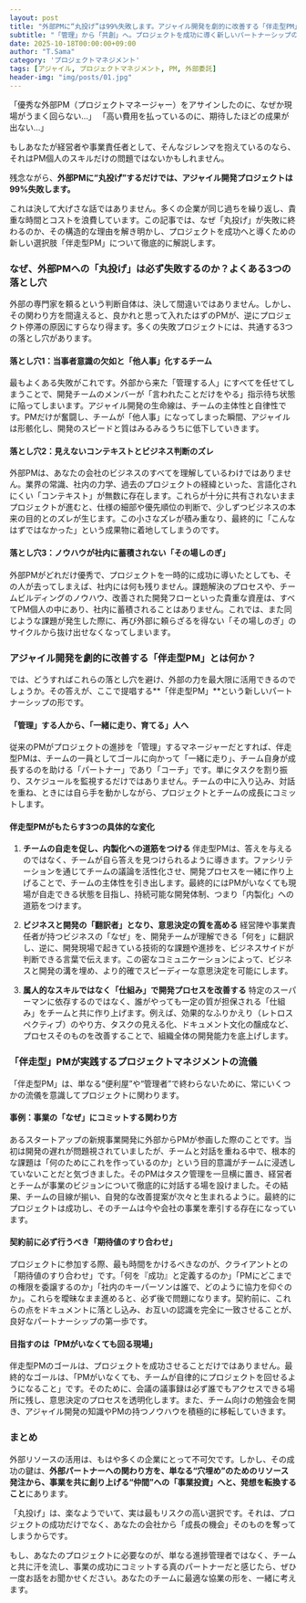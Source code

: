```yaml
---
layout: post
title: "外部PMに“丸投げ”は99%失敗します。アジャイル開発を劇的に改善する「伴走型PM」という選択肢"
subtitle: "「管理」から「共創」へ。プロジェクトを成功に導く新しいパートナーシップの形"
date: 2025-10-18T00:00:00+09:00
author: "T.Sama"
category: 'プロジェクトマネジメント'
tags: [アジャイル, プロジェクトマネジメント, PM, 外部委託]
header-img: "img/posts/01.jpg"
---
```


「優秀な外部PM（プロジェクトマネージャー）をアサインしたのに、なぜか現場がうまく回らない…」
「高い費用を払っているのに、期待したほどの成果が出ない…」

もしあなたが経営者や事業責任者として、そんなジレンマを抱えているのなら、それはPM個人のスキルだけの問題ではないかもしれません。

残念ながら、**外部PMに“丸投げ”するだけでは、アジャイル開発プロジェクトは99%失敗します。**

これは決して大げさな話ではありません。多くの企業が同じ過ちを繰り返し、貴重な時間とコストを浪費しています。この記事では、なぜ「丸投げ」が失敗に終わるのか、その構造的な理由を解き明かし、プロジェクトを成功へと導くための新しい選択肢「伴走型PM」について徹底的に解説します。

<!-- more -->

### なぜ、外部PMへの「丸投げ」は必ず失敗するのか？よくある3つの落とし穴

外部の専門家を頼るという判断自体は、決して間違いではありません。しかし、その関わり方を間違えると、良かれと思って入れたはずのPMが、逆にプロジェクト停滞の原因にすらなり得ます。多くの失敗プロジェクトには、共通する3つの落とし穴があります。

#### 落とし穴1：当事者意識の欠如と「他人事」化するチーム

最もよくある失敗がこれです。外部から来た「管理する人」にすべてを任せてしまうことで、開発チームのメンバーが「言われたことだけをやる」指示待ち状態に陥ってしまいます。アジャイル開発の生命線は、チームの主体性と自律性です。PMだけが奮闘し、チームが「他人事」になってしまった瞬間、アジャイルは形骸化し、開発のスピードと質はみるみるうちに低下していきます。

#### 落とし穴2：見えないコンテキストとビジネス判断のズレ

外部PMは、あなたの会社のビジネスのすべてを理解しているわけではありません。業界の常識、社内の力学、過去のプロジェクトの経緯といった、言語化されにくい「コンテキスト」が無数に存在します。これらが十分に共有されないままプロジェクトが進むと、仕様の細部や優先順位の判断で、少しずつビジネスの本来の目的とのズレが生じます。この小さなズレが積み重なり、最終的に「こんなはずではなかった」という成果物に着地してしまうのです。

#### 落とし穴3：ノウハウが社内に蓄積されない「その場しのぎ」

外部PMがどれだけ優秀で、プロジェクトを一時的に成功に導いたとしても、その人が去ってしまえば、社内には何も残りません。課題解決のプロセスや、チームビルディングのノウハウ、改善された開発フローといった貴重な資産は、すべてPM個人の中にあり、社内に蓄積されることはありません。これでは、また同じような課題が発生した際に、再び外部に頼らざるを得ない「その場しのぎ」のサイクルから抜け出せなくなってしまいます。

### アジャイル開発を劇的に改善する「伴走型PM」とは何か？

では、どうすればこれらの落とし穴を避け、外部の力を最大限に活用できるのでしょうか。その答えが、ここで提唱する**「伴走型PM」**という新しいパートナーシップの形です。

#### 「管理」する人から、「一緒に走り、育てる」人へ

従来のPMがプロジェクトの進捗を「管理」するマネージャーだとすれば、伴走型PMは、チームの一員としてゴールに向かって「一緒に走り」、チーム自身が成長するのを助ける「パートナー」であり「コーチ」です。単にタスクを割り振り、スケジュールを監視するだけではありません。チームの中に入り込み、対話を重ね、ときには自ら手を動かしながら、プロジェクトとチームの成長にコミットします。

#### 伴走型PMがもたらす3つの具体的な変化

1.  **チームの自走を促し、内製化への道筋をつける**
    伴走型PMは、答えを与えるのではなく、チームが自ら答えを見つけられるように導きます。ファシリテーションを通じてチームの議論を活性化させ、開発プロセスを一緒に作り上げることで、チームの主体性を引き出します。最終的にはPMがいなくても現場が自走できる状態を目指し、持続可能な開発体制、つまり「内製化」への道筋をつけます。

2.  **ビジネスと開発の「翻訳者」となり、意思決定の質を高める**
    経営陣や事業責任者が持つビジネスの「なぜ」を、開発チームが理解できる「何を」に翻訳し、逆に、開発現場で起きている技術的な課題や進捗を、ビジネスサイドが判断できる言葉で伝えます。この密なコミュニケーションによって、ビジネスと開発の溝を埋め、より的確でスピーディーな意思決定を可能にします。

3.  **属人的なスキルではなく「仕組み」で開発プロセスを改善する**
    特定のスーパーマンに依存するのではなく、誰がやっても一定の質が担保される「仕組み」をチームと共に作り上げます。例えば、効果的なふりかえり（レトロスペクティブ）のやり方、タスクの見える化、ドキュメント文化の醸成など、プロセスそのものを改善することで、組織全体の開発能力を底上げします。

### 「伴走型」PMが実践するプロジェクトマネジメントの流儀

「伴走型PM」は、単なる“便利屋”や“管理者”で終わらないために、常にいくつかの流儀を意識してプロジェクトに関わります。

#### 事例：事業の「なぜ」にコミットする関わり方

あるスタートアップの新規事業開発に外部からPMが参画した際のことです。当初は開発の遅れが問題視されていましたが、チームと対話を重ねる中で、根本的な課題は「何のためにこれを作っているのか」という目的意識がチームに浸透していないことだと気づきました。そのPMはタスク管理を一旦横に置き、経営者とチームが事業のビジョンについて徹底的に対話する場を設けました。その結果、チームの目線が揃い、自発的な改善提案が次々と生まれるように。最終的にプロジェクトは成功し、そのチームは今や会社の事業を牽引する存在になっています。

#### 契約前に必ず行うべき「期待値のすり合わせ」

プロジェクトに参加する際、最も時間をかけるべきなのが、クライアントとの「期待値のすり合わせ」です。「何を『成功』と定義するのか」「PMにどこまでの権限を委譲するのか」「社内のキーパーソンは誰で、どのように協力を仰ぐのか」。これらを曖昧なまま進めると、必ず後で問題になります。契約前に、これらの点をドキュメントに落とし込み、お互いの認識を完全に一致させることが、良好なパートナーシップの第一歩です。

#### 目指すのは「PMがいなくても回る現場」

伴走型PMのゴールは、プロジェクトを成功させることだけではありません。最終的なゴールは、「PMがいなくても、チームが自律的にプロジェクトを回せるようになること」です。そのために、会議の議事録は必ず誰でもアクセスできる場所に残し、意思決定のプロセスを透明化します。また、チーム向けの勉強会を開き、アジャイル開発の知識やPMの持つノウハウを積極的に移転していきます。

### まとめ

外部リソースの活用は、もはや多くの企業にとって不可欠です。しかし、その成功の鍵は、**外部パートナーへの関わり方を、単なる“穴埋め”のためのリソース発注から、事業を共に創り上げる“仲間”への「事業投資」へと、発想を転換すること**にあります。

「丸投げ」は、楽なようでいて、実は最もリスクの高い選択です。それは、プロジェクトの成功だけでなく、あなたの会社から「成長の機会」そのものを奪ってしまうからです。

もし、あなたのプロジェクトに必要なのが、単なる進捗管理者ではなく、チームと共に汗を流し、事業の成功にコミットする真のパートナーだと感じたら、ぜひ一度お話をお聞かせください。あなたのチームに最適な協業の形を、一緒に考えます。
